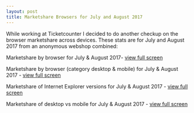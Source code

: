 ```yaml
---
layout: post
title: Marketshare Browsers for July and August 2017
---
```


While working at Ticketcounter I decided to do another checkup on the browser marketshare across devices. These stats are for July and August 2017 from an anonymous webshop combined:

<amp-img width="724" height="421" sizes="100vw" src="https://i.imgur.com/Chp4zAU.png" alt="Marketshare by browser"></amp-img>
<span class="image__byline-span">Marketshare by browser for July & August 2017- <a href="https://i.imgur.com/Chp4zAU.png" class="image__byline-link">view full screen</a></span>

<amp-img width="894" height="434" sizes="100vw" src="https://i.imgur.com/qCzCBZi.png" alt="Marketshare by browser (category desktop & mobile)"></amp-img>
<span class="image__byline-span">Marketshare by browser (category desktop & mobile) for July & August 2017 - <a href="https://i.imgur.com/qCzCBZi.png" class="image__byline-link">view full screen</a></span>

<amp-img width="520" height="213" sizes="100vw" src="https://i.imgur.com/PzZ0CJ6.png" alt="Marketshare of Internet Explorer versions"></amp-img>
<span class="image__byline-span">Marketshare of Internet Explorer versions for July & August 2017 - <a href="https://i.imgur.com/PzZ0CJ6.png" class="image__byline-link">view full screen</a></span>

<amp-img width="812" height="284" sizes="100vw" src="https://i.imgur.com/aiu2MER.png" alt="Marketshare of desktop vs mobile"></amp-img>
<span class="image__byline-span">Marketshare of desktop vs mobile for July & August 2017 - <a href="https://i.imgur.com/aiu2MER.png" class="image__byline-link-link">view full screen</a></span>
